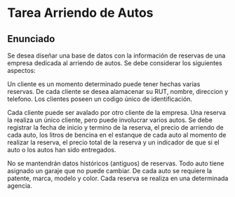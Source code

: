 # Tarea Arriendo de Autos

## Enunciado

Se desea diseñar una base de datos con la información de reservas de una empresa dedicada al arriendo de autos. Se debe considerar
los siguientes aspectos:

Un cliente es un momento determinado puede tener hechas varias reservas. De cada cliente se desea alamacenar su RUT, nombre, direccion y telefono. Los clientes poseen un codigo único de identificación.

Cada cliente puede ser avalado por otro cliente de la empresa. Una reserva la realiza un único cliente, pero puede involucrar varios autos. Se debe registrar la fecha de inicio y termino de la reserva, el precio de arriendo de cada auto, los litros de bencina en el estanque de cada auto al momento de realizar la reserva, el precio total de la reserva y un indicador de que si el auto o los autos han sido entregados.

No se mantendrán datos históricos (antiguos) de reservas. Todo auto tiene asignado un garaje que no puede cambiar. De cada auto se requiere la patente, marca, modelo y color. Cada reserva se realiza en una determinada agencia.
